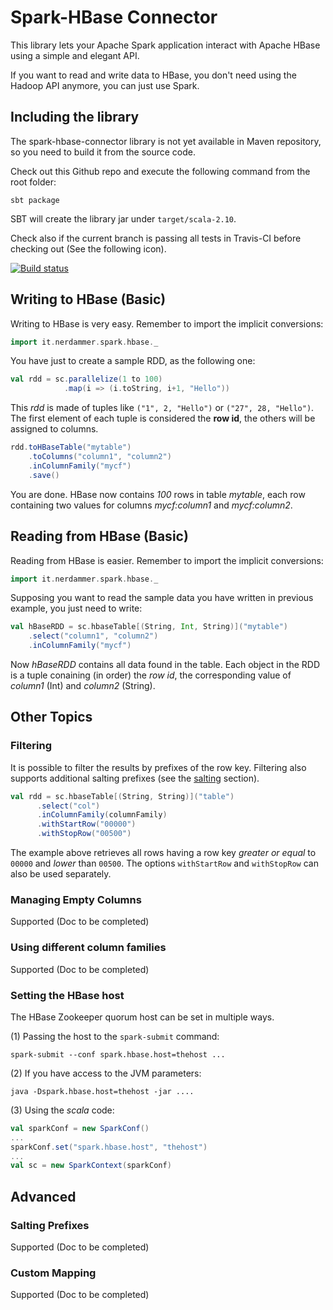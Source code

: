 # Spark-HBase Connector

This library lets your Apache Spark application interact with Apache HBase using a simple and elegant API.

If you want to read and write data to HBase, you don't need using the Hadoop API anymore, you can just use Spark.

## Including the library

The spark-hbase-connector library is not yet available in Maven repository, so you need to build it from the source code.

Check out this Github repo and execute the following command from the root folder:

    sbt package

SBT will create the library jar under `target/scala-2.10`.

Check also if the current branch is passing all tests in Travis-CI before checking out (See the following icon).

[![Build status](https://travis-ci.org/nerdammer/spark-hbase-connector.svg)](https://travis-ci.org/nerdammer/spark-hbase-connector)

## Writing to HBase (Basic)

Writing to HBase is very easy. Remember to import the implicit conversions:

```scala
import it.nerdammer.spark.hbase._
```

You have just to create a sample RDD, as the following one:

```scala
val rdd = sc.parallelize(1 to 100)
            .map(i => (i.toString, i+1, "Hello"))
```

This *rdd* is made of tuples like `("1", 2, "Hello")` or `("27", 28, "Hello")`. The first element of each tuple is considered the **row id**,
the others will be assigned to columns.

```scala
rdd.toHBaseTable("mytable")
    .toColumns("column1", "column2")
    .inColumnFamily("mycf")
    .save()
```

You are done. HBase now contains *100* rows in table *mytable*, each row containing two values for columns *mycf:column1* and *mycf:column2*.


## Reading from HBase (Basic)

Reading from HBase is easier. Remember to import the implicit conversions:

```scala
import it.nerdammer.spark.hbase._
```

Supposing you want to read the sample data you have written in previous example, you just need to write:

```scala
val hBaseRDD = sc.hbaseTable[(String, Int, String)]("mytable")
    .select("column1", "column2")
    .inColumnFamily("mycf")
```

Now *hBaseRDD* contains all data found in the table. Each object in the RDD is a tuple conaining (in order) the *row id*,
the corresponding value of *column1* (Int) and *column2* (String).

## Other Topics

### Filtering
It is possible to filter the results by prefixes of the row key. Filtering also supports additional salting prefixes
(see the [salting](#salting) section).

```scala
val rdd = sc.hbaseTable[(String, String)]("table")
      .select("col")
      .inColumnFamily(columnFamily)
      .withStartRow("00000")
      .withStopRow("00500")
```

The example above retrieves all rows having a row key *greater or equal* to `00000` and *lower* than `00500`.
The options `withStartRow` and `withStopRow` can also be used separately.

### Managing Empty Columns
Supported (Doc to be completed)

### Using different column families
Supported (Doc to be completed)

### Setting the HBase host
The HBase Zookeeper quorum host can be set in multiple ways.

(1) Passing the host to the `spark-submit` command:


    spark-submit --conf spark.hbase.host=thehost ...


(2) If you have access to the JVM parameters:


    java -Dspark.hbase.host=thehost -jar ....


(3) Using the *scala* code:


```scala
val sparkConf = new SparkConf()
...
sparkConf.set("spark.hbase.host", "thehost")
...
val sc = new SparkContext(sparkConf)
```

## Advanced

### Salting Prefixes<a name="salting"></a>
Supported (Doc to be completed)

### Custom Mapping
Supported (Doc to be completed)

